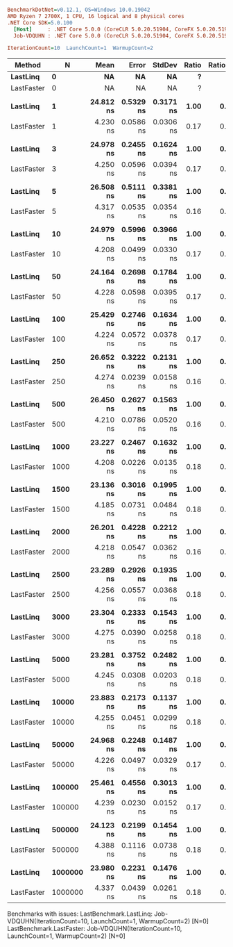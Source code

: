 ``` ini

BenchmarkDotNet=v0.12.1, OS=Windows 10.0.19042
AMD Ryzen 7 2700X, 1 CPU, 16 logical and 8 physical cores
.NET Core SDK=5.0.100
  [Host]     : .NET Core 5.0.0 (CoreCLR 5.0.20.51904, CoreFX 5.0.20.51904), X64 RyuJIT
  Job-VDQUHN : .NET Core 5.0.0 (CoreCLR 5.0.20.51904, CoreFX 5.0.20.51904), X64 RyuJIT

IterationCount=10  LaunchCount=1  WarmupCount=2  

```
|     Method |       N |      Mean |     Error |    StdDev | Ratio | RatioSD |
|----------- |-------- |----------:|----------:|----------:|------:|--------:|
|   **LastLinq** |       **0** |        **NA** |        **NA** |        **NA** |     **?** |       **?** |
| LastFaster |       0 |        NA |        NA |        NA |     ? |       ? |
|            |         |           |           |           |       |         |
|   **LastLinq** |       **1** | **24.812 ns** | **0.5329 ns** | **0.3171 ns** |  **1.00** |    **0.00** |
| LastFaster |       1 |  4.230 ns | 0.0586 ns | 0.0306 ns |  0.17 |    0.00 |
|            |         |           |           |           |       |         |
|   **LastLinq** |       **3** | **24.978 ns** | **0.2455 ns** | **0.1624 ns** |  **1.00** |    **0.00** |
| LastFaster |       3 |  4.250 ns | 0.0596 ns | 0.0394 ns |  0.17 |    0.00 |
|            |         |           |           |           |       |         |
|   **LastLinq** |       **5** | **26.508 ns** | **0.5111 ns** | **0.3381 ns** |  **1.00** |    **0.00** |
| LastFaster |       5 |  4.317 ns | 0.0535 ns | 0.0354 ns |  0.16 |    0.00 |
|            |         |           |           |           |       |         |
|   **LastLinq** |      **10** | **24.979 ns** | **0.5996 ns** | **0.3966 ns** |  **1.00** |    **0.00** |
| LastFaster |      10 |  4.208 ns | 0.0499 ns | 0.0330 ns |  0.17 |    0.00 |
|            |         |           |           |           |       |         |
|   **LastLinq** |      **50** | **24.164 ns** | **0.2698 ns** | **0.1784 ns** |  **1.00** |    **0.00** |
| LastFaster |      50 |  4.228 ns | 0.0598 ns | 0.0395 ns |  0.17 |    0.00 |
|            |         |           |           |           |       |         |
|   **LastLinq** |     **100** | **25.429 ns** | **0.2746 ns** | **0.1634 ns** |  **1.00** |    **0.00** |
| LastFaster |     100 |  4.224 ns | 0.0572 ns | 0.0378 ns |  0.17 |    0.00 |
|            |         |           |           |           |       |         |
|   **LastLinq** |     **250** | **26.652 ns** | **0.3222 ns** | **0.2131 ns** |  **1.00** |    **0.00** |
| LastFaster |     250 |  4.274 ns | 0.0239 ns | 0.0158 ns |  0.16 |    0.00 |
|            |         |           |           |           |       |         |
|   **LastLinq** |     **500** | **26.450 ns** | **0.2627 ns** | **0.1563 ns** |  **1.00** |    **0.00** |
| LastFaster |     500 |  4.210 ns | 0.0786 ns | 0.0520 ns |  0.16 |    0.00 |
|            |         |           |           |           |       |         |
|   **LastLinq** |    **1000** | **23.227 ns** | **0.2467 ns** | **0.1632 ns** |  **1.00** |    **0.00** |
| LastFaster |    1000 |  4.208 ns | 0.0226 ns | 0.0135 ns |  0.18 |    0.00 |
|            |         |           |           |           |       |         |
|   **LastLinq** |    **1500** | **23.136 ns** | **0.3016 ns** | **0.1995 ns** |  **1.00** |    **0.00** |
| LastFaster |    1500 |  4.185 ns | 0.0731 ns | 0.0484 ns |  0.18 |    0.00 |
|            |         |           |           |           |       |         |
|   **LastLinq** |    **2000** | **26.201 ns** | **0.4228 ns** | **0.2212 ns** |  **1.00** |    **0.00** |
| LastFaster |    2000 |  4.218 ns | 0.0547 ns | 0.0362 ns |  0.16 |    0.00 |
|            |         |           |           |           |       |         |
|   **LastLinq** |    **2500** | **23.289 ns** | **0.2926 ns** | **0.1935 ns** |  **1.00** |    **0.00** |
| LastFaster |    2500 |  4.256 ns | 0.0557 ns | 0.0368 ns |  0.18 |    0.00 |
|            |         |           |           |           |       |         |
|   **LastLinq** |    **3000** | **23.304 ns** | **0.2333 ns** | **0.1543 ns** |  **1.00** |    **0.00** |
| LastFaster |    3000 |  4.275 ns | 0.0390 ns | 0.0258 ns |  0.18 |    0.00 |
|            |         |           |           |           |       |         |
|   **LastLinq** |    **5000** | **23.281 ns** | **0.3752 ns** | **0.2482 ns** |  **1.00** |    **0.00** |
| LastFaster |    5000 |  4.245 ns | 0.0308 ns | 0.0203 ns |  0.18 |    0.00 |
|            |         |           |           |           |       |         |
|   **LastLinq** |   **10000** | **23.883 ns** | **0.2173 ns** | **0.1137 ns** |  **1.00** |    **0.00** |
| LastFaster |   10000 |  4.255 ns | 0.0451 ns | 0.0299 ns |  0.18 |    0.00 |
|            |         |           |           |           |       |         |
|   **LastLinq** |   **50000** | **24.968 ns** | **0.2248 ns** | **0.1487 ns** |  **1.00** |    **0.00** |
| LastFaster |   50000 |  4.226 ns | 0.0497 ns | 0.0329 ns |  0.17 |    0.00 |
|            |         |           |           |           |       |         |
|   **LastLinq** |  **100000** | **25.461 ns** | **0.4556 ns** | **0.3013 ns** |  **1.00** |    **0.00** |
| LastFaster |  100000 |  4.239 ns | 0.0230 ns | 0.0152 ns |  0.17 |    0.00 |
|            |         |           |           |           |       |         |
|   **LastLinq** |  **500000** | **24.123 ns** | **0.2199 ns** | **0.1454 ns** |  **1.00** |    **0.00** |
| LastFaster |  500000 |  4.388 ns | 0.1116 ns | 0.0738 ns |  0.18 |    0.00 |
|            |         |           |           |           |       |         |
|   **LastLinq** | **1000000** | **23.980 ns** | **0.2231 ns** | **0.1476 ns** |  **1.00** |    **0.00** |
| LastFaster | 1000000 |  4.337 ns | 0.0439 ns | 0.0261 ns |  0.18 |    0.00 |

Benchmarks with issues:
  LastBenchmark.LastLinq: Job-VDQUHN(IterationCount=10, LaunchCount=1, WarmupCount=2) [N=0]
  LastBenchmark.LastFaster: Job-VDQUHN(IterationCount=10, LaunchCount=1, WarmupCount=2) [N=0]
